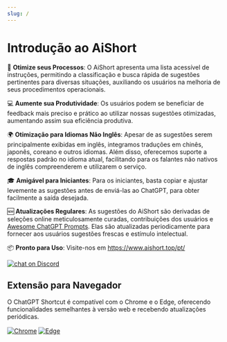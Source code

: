```yaml
---
slug: /
---
```


# Introdução ao AiShort

🚀 **Otimize seus Processos**: O AiShort apresenta uma lista acessível de instruções, permitindo a classificação e busca rápida de sugestões pertinentes para diversas situações, auxiliando os usuários na melhoria de seus procedimentos operacionais.

💻 **Aumente sua Produtividade**: Os usuários podem se beneficiar de feedback mais preciso e prático ao utilizar nossas sugestões otimizadas, aumentando assim sua eficiência produtiva.

🌍 **Otimização para Idiomas Não Inglês**: Apesar de as sugestões serem principalmente exibidas em inglês, integramos traduções em chinês, japonês, coreano e outros idiomas. Além disso, oferecemos suporte a respostas padrão no idioma atual, facilitando para os falantes não nativos de inglês compreenderem e utilizarem o serviço.

🎓 **Amigável para Iniciantes**: Para os iniciantes, basta copiar e ajustar levemente as sugestões antes de enviá-las ao ChatGPT, para obter facilmente a saída desejada.

🆕 **Atualizações Regulares**: As sugestões do AiShort são derivadas de seleções online meticulosamente curadas, contribuições dos usuários e [Awesome ChatGPT Prompts](https://github.com/f/awesome-chatgpt-prompts). Elas são atualizadas periodicamente para fornecer aos usuários sugestões frescas e estímulo intelectual.

📦 **Pronto para Uso**: Visite-nos em <https://www.aishort.top/pt/>

<a href="https://discord.gg/PZTQfJ4GjX">
   <img src="https://img.shields.io/discord/1048780149899939881?color=%2385c8c8&label=Discord&logo=discord&style=for-the-badge" alt="chat on Discord" />
</a>

## Extensão para Navegador

O ChatGPT Shortcut é compatível com o Chrome e o Edge, oferecendo funcionalidades semelhantes à versão web e recebendo atualizações periódicas.

<a href="https://chrome.google.com/webstore/detail/chatgpt-shortcut/blcgeoojgdpodnmnhfpohphdhfncblnj">
  <img src="https://img.newzone.top/2023-06-05-12-28-49.png?imageMogr2/format/webp"  alt="Chrome" valign="middle" /></a>

<a href="https://microsoftedge.microsoft.com/addons/detail/chatgpt-shortcut/hnggpalhfjmdhhmgfjpmhlfilnbmjoin">
  <img src="https://img.newzone.top/2023-06-05-12-26-20.png?imageMogr2/format/webp" alt="Edge" valign="middle" /></a>
